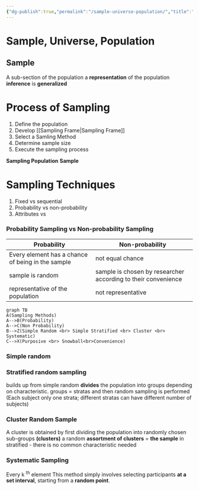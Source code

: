```yaml
---
{"dg-publish":true,"permalink":"/sample-universe-population/","title":"Sample, Universe, Population","tags":["research","researchmethodology","statistics"],"created":"","updated":""}
---
```



# Sample, Universe, Population

## Sample 
A sub-section of the population 
a **representation** of the population 
**inference** is **generalized**

# Process of Sampling
1. Define the population 
2. Develop [[Sampling Frame\|Sampling Frame]]
3. Select a Samling Method 
4. Determine sample size
5. Execute the sampling process


**Sampling Population**
**Sample**

# Sampling Techniques 
1. Fixed vs sequential 
2. Probability vs non-probability
3. Attributes vs 

### Probability Sampling vs Non-probability Sampling 

| Probability|Non-probability|
|---|---|
| Every element has a chance of being in the sample | not equal chance |
| sample is random | sample is chosen by researcher according to their convenience|
|representative of the population|not representative|


```mermaid
graph TB
A(Sampling Methods)  
A-->B(Probability)
A-->C(Non Probability)
B-->Z(Simple Random <br> Simple Stratified <br> Cluster <br> Systematic)
C-->X(Purposive <br> Snowball<br>Convenience)

```


### Simple random 
### Stratified random sampling 
builds up from simple random
**divides** the population into groups depending on characteristic. groups = stratas 
and then random sampling is performed
(Each subject only one strata; different stratas can have different number of subjects)
### Cluster Random Sample 
A cluster is obtained by first dividing the population into randomly chosen sub-groups **(clusters)** 
a random **assortment of clusters** = **the sample** 
in stratified - there is no common characteristic needed
### Systematic Sampling 
Every k <sup>th</sup> element 
This method simply involves selecting participants **at a set interval**, starting from a **random point**.


 
